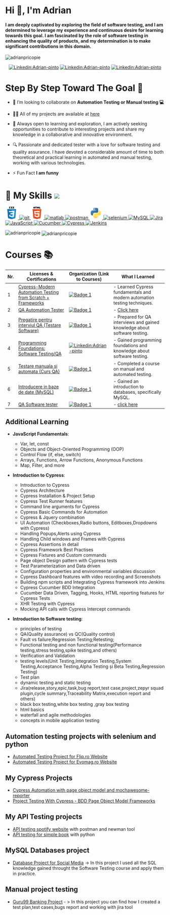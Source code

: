 <h1 align="left">Hi 👋, I'm Adrian</h1>

<h4 align="left"> I am deeply captivated by exploring the field of software testing, and I am determined to leverage my experience and continuous desire for learning towards this goal. I am fascinated by the role of software testing in enhancing the quality of products, and my determination is to make significant contributions in this domain.</h4>


<p align="left"> <img src="https://komarev.com/ghpvc/?username=adrianpricopie&label=Profile%20views&color=0e75b6&style=flat" alt="adrianpricopie" /> </p>
<div align="center">
  
[![Linkedin:Adrian-pinto](https://img.shields.io/badge/LinkedIn-0077B5?style=for-the-badge&logo=linkedin&logoColor=white)](https://www.linkedin.com/in/adrian-pricopie-a1a5a8215/)
[![Linkedin:Adrian-pinto](https://img.shields.io/badge/Instagram-E4405F?style=for-the-badge&logo=instagram&logoColor=white)](https://www.instagram.com/adrian.pricopie/)
[![Linkedin:Adrian-pinto](https://img.shields.io/badge/website-000000?style=for-the-badge&logo=About.me&logoColor=white)]()

</div>

# Step By Step Toward The Goal :dart:


- 👯 I’m looking to collaborate on **Automation Testing or Manual testing 💻**

- 👨‍💻 All of my projects are available at [here](https://github.com/AdrianPricopie?tab=repositories)

- 🌱 Always open to learning and exploration, I am actively seeking opportunities to contribute to interesting projects and share my knowledge in a collaborative and innovative environment.

- 🔍 Passionate and dedicated tester with a love for software testing and quality assurance. I have devoted a considerable amount of time to both theoretical and practical learning in automated and manual testing, working with various technologies.

- ⚡ Fun Fact **I am funny**
<p align="left">
</p>

# 🤵 My Skills <img src='https://user-images.githubusercontent.com/74038190/206662607-d9e7591e-bbf9-42f9-9386-29efc927bc16.gif' width="40"> 

<p align="left">
  <a href="https://www.w3schools.com/css/" target="_blank" rel="noreferrer">
    <img src="https://raw.githubusercontent.com/devicons/devicon/master/icons/css3/css3-original-wordmark.svg" alt="css3" width="40" height="40"/>
  </a>
  <a href="https://git-scm.com/" target="_blank" rel="noreferrer">
    <img src="https://www.vectorlogo.zone/logos/git-scm/git-scm-icon.svg" alt="git" width="40" height="40"/>
  </a>
  <a href="https://www.w3.org/html/" target="_blank" rel="noreferrer">
    <img src="https://raw.githubusercontent.com/devicons/devicon/master/icons/html5/html5-original-wordmark.svg" alt="html5" width="40" height="40"/>
  </a>
  <a href="https://www.mathworks.com/" target="_blank" rel="noreferrer">
    <img src="https://upload.wikimedia.org/wikipedia/commons/2/21/Matlab_Logo.png" alt="matlab" width="40" height="40"/>
  <a href="https://postman.com" target="_blank" rel="noreferrer">
    <img src="https://www.vectorlogo.zone/logos/getpostman/getpostman-icon.svg" alt="postman" width="40" height="40"/>
  </a>
  <a href="https://www.python.org" target="_blank" rel="noreferrer">
    <img src="https://raw.githubusercontent.com/devicons/devicon/master/icons/python/python-original.svg" alt="python" width="40" height="40"/>
  </a>
  <a href="https://www.selenium.dev" target="_blank" rel="noreferrer">
    <img src="https://raw.githubusercontent.com/detain/svg-logos/780f25886640cef088af994181646db2f6b1a3f8/svg/selenium-logo.svg" alt="selenium" width="40" height="40"/>
  </a>
  <a href="https://www.mysql.com/" target="_blank" rel="noreferrer">
    <img src="https://pngimg.com/uploads/mysql/mysql_PNG11.png" alt="MySQL" width="40" height="40"/>
  </a> 
  <a href="https://www.atlassian.com/software/jira" target="_blank" rel="noreferrer">
    <img src="https://upload.wikimedia.org/wikipedia/commons/8/8a/Jira_Logo.svg" alt="Jira" width="60" height="40"/>
  </a>
  <a href="https://nodejs.org/en" target="_blank" rel="noreferrer">
    <img src="https://upload.wikimedia.org/wikipedia/commons/6/6a/JavaScript-logo.png" alt="JavaScript" width="40" height="40"/>
  </a>
  <a href="https://cucumber.io/" target="_blank" rel="noreferrer">
    <img src="https://seeklogo.com/images/C/cucumber-logo-A5197CAD09-seeklogo.com.png" alt="Cucumber" width="100" height="40"/>
  </a>
  <a href="https://www.cypress.io/" target="_blank" rel="noreferrer">
    <img src="https://asset.brandfetch.io/idIq_kF0rb/idZxkJkFIi.svg?updated=1667565307270" alt="Cypress" width="60" height="40"/>
  </a>
    </a>
  <a href="https://www.jenkins.io/" target="_blank" rel="noreferrer">
    <img src="https://upload.wikimedia.org/wikipedia/commons/e/e9/Jenkins_logo.svg" alt="Jenkins" width="40" height="40"/>
  </a>
</p>


<p><img align="left" src="https://github-readme-stats.vercel.app/api/top-langs?username=adrianpricopie&show_icons=true&locale=en&layout=compact" alt="adrianpricopie" /> </p>

<p>&nbsp;<img align="center" src="https://github-readme-stats.vercel.app/api?username=adrianpricopie&show_icons=true&locale=en" alt="adrianpricopie" /></p>

# Courses :books:
| Nr. | Licenses & Certifications       | Organization (Link to Courses)                                                                                              | What I Learned                                                                                                                                                   | 
|-----|--------------------------------|----------------------------------------------------------------------------------------------------------------------------|-----------------------------------------------------------------------------------------------------------------------------------------------------------------| 
| 1   | [Cypress-Modern Automation Testing from Scratch + Frameworks](https://www.udemy.com/certificate/UC-54ba25e1-8f17-4592-a285-eb21c7cbe5fe/)  | [![Badge 1](https://img.shields.io/badge/Udemy-EC5252?style=for-the-badge&logo=Udemy&logoColor=white)](https://www.udemy.com/course/cypress-tutorial/?couponCode=KEEPLEARNING) | - Learned Cypress fundamentals and modern automation testing techniques.                                                                                       | 
| 2   | [QA Automation Tester](https://github.com/AdrianPricopie/AdrianPricopie/blob/main/QA%20automation%20.png) | [![Badge 1](https://img.shields.io/badge/ITFactory-000000?style=for-the-badge&logoColor=white)](https://www.itfactory.ro/) | - [Click here](https://github.com/AdrianPricopie/AdrianPricopie/blob/main/QA%20automation%20competence.png)                                                                                                                  | 
| 3   | [Pregatire pentru interviul QA (Testare Software)](https://www.udemy.com/certificate/UC-63aa5699-9ad1-4ec6-b198-f949489a84cb/) | [![Badge 1](https://img.shields.io/badge/Udemy-EC5252?style=for-the-badge&logo=Udemy&logoColor=white)](https://www.udemy.com/course/pregatire-pentru-interviul-qa-testare-software/?couponCode=KEEPLEARNING) | - Prepared for QA interviews and gained knowledge about software testing.                                                                                       | 
| 4   | [Programming Foundations: Software Testing/QA](https://www.linkedin.com/learning/certificates/09d21f167e2aaa149fb0d8f6a6a8ceadb656fcecefd1355465f4c58c3717a1fb) | [![Linkedin:Adrian-pinto](https://img.shields.io/badge/LinkedIn-0077B5?style=for-the-badge&logo=linkedin&logoColor=white)](https://www.linkedin.com/learning/programming-foundations-software-testing-qa?trk=learning-certificate_detail_search-card&upsellOrderOrigin=default_guest_learning) | - Gained programming foundations and knowledge about software testing.                                                                                            |
| 5   | [Testare manuala si automata (Curs QA)](https://www.udemy.com/certificate/UC-4b67e7bd-905d-4454-9ad6-fe8c3ac3f60f/)  | [![Badge 1](https://img.shields.io/badge/Udemy-EC5252?style=for-the-badge&logo=Udemy&logoColor=white)](https://www.udemy.com/course/testare-manuala-si-automata-curs-qa/?couponCode=KEEPLEARNING) | - Completed a course on manual and automated testing.                                                                                                           | 
| 6   | [Introducere in baze de date (MySQL)](https://www.udemy.com/certificate/UC-0957b61c-2328-427f-a995-7abd575cb078/) | [![Badge 1](https://img.shields.io/badge/Udemy-EC5252?style=for-the-badge&logo=Udemy&logoColor=white)](https://www.udemy.com/course/introducere-in-baze-de-date-mysql/?couponCode=KEEPLEARNING) | - Gained an introduction to databases, specifically MySQL.                                                                                                       |
| 7   | [QA Software tester](https://github.com/AdrianPricopie/AdrianPricopie/blob/main/Software%20Tester%20certification.png) |  [![Badge 1](https://img.shields.io/badge/ITFactory-000000?style=for-the-badge&logoColor=white)](https://www.itfactory.ro/) | - [click here](https://github.com/AdrianPricopie/AdrianPricopie/blob/main/QA%20Software%20tester%20competences.png)                                                                                               |



## Additional Learning
- **JavaScript Fundamentals**:
  - Var, let, const
  - Objects and Object-Oriented Programming (OOP)
  - Control Flow (if, else, switch)
  - Arrays, Functions, Arrow Functions, Anonymous Functions
  - Map, Filter, and more
  
- **Introduction to Cypress**:
   - Introduction to Cypress
   - Cypress Architecture
   - Cypress Installation & Project Setup
   - Cypress Test Runner features
   - Command line arguments for Cypress
   - Cypress Basic Commands for Automation
   - Cypress & Jquery combination
   - UI Automation (Checkboxes,Radio buttons, Editboxes,Dropdowns with Cypress)
   - Handling Popups,Alerts using Cypress
   - Handling Child windows and Frames with Cypress
   - Cypress Assertions in detail
   - Cypress Framework Best Practises
   - Cypress Fixtures and Custom commands
   - Page object Design pattern with Cypress tests
   - Test Parameterization and Data driven 
   - Configuration properties and environmental variables discussion
   - Cypress Dashboard features with video recording and Screenshots
   - Building npm scripts and Integrating Cypress framework into Jenkins
   - Cypress Cucumber BDD Integration
   - Cucumber Data Driven, Tagging, Hooks, HTML reporting features for Cypress Tests
   - XHR Testing with Cypress
   - Mocking API calls with Cypress Intercept commands


- **Introduction to Software testing**:
  - principles of testing
  - QA(Quality assurance) vs QC(Quality control)
  - Fault vs failure;Regression Testing;Retesting;
  - Functional testing and non functional testing(Performance testing,stress testing,spike testing,and others)
  - Verification and Validation
  - testing levels(Unit Testing,Integration Testing,System Testing,Acceptance Testing,Alpha Testing și Beta Testing,Regression Testing)
  - Test plan
  - dynamic testing and static testing
  - Jira(release,story,epic,task,bug report,test case,project,zepyr squad plugin,cycle summary,Traceability Matrix,execution report and others)
  - black box testing,white box testing ,gray box testing
  - html basics
  - waterfall and agile methodologies
  - concepts in mobile application testing
 
 
## Automation testing  projects with selenium and python
- [Automated Testing Project for Flip.ro Website](https://github.com/AdrianPricopie/PythonUnitTestPOMBasedProject)
- [Automated Testing Project for Evomag.ro Website](https://github.com/AdrianPricopie/ProjectTesting-With-Cypress-BDD-Page-object-model-frameworks)

## My Cypress Projects
- [Cypress Automation with page object model and mochawesome-reporter ](https://github.com/AdrianPricopie/CypressAutomation)
- [Project Testing With Cypress - BDD Page Object Model Frameworks](https://github.com/AdrianPricopie/ProjectTesting-With-Cypress-BDD-Page-object-model-frameworks)

## My API Testing projects
- [API testing spotify website](https://github.com/AdrianPricopie/API-Testing) with postman and newman tool
- [API testing for simple book](https://github.com/AdrianPricopie/Python-API-Testing-) with python

## MySQL Databases project

- [Database Project for Social Media](https://github.com/AdrianPricopie/MySQL-Project) -> In this project I used all the SQL knowledge gained throught the Software Testing course and apply them in practice.

## Manual project testing

- [Guru99 Banking Project](https://github.com/AdrianPricopie/Manual-Testing-Project-in-Jira) - > In this project you can find how I created a test plan,test cases,bugs report and working with jira tool





